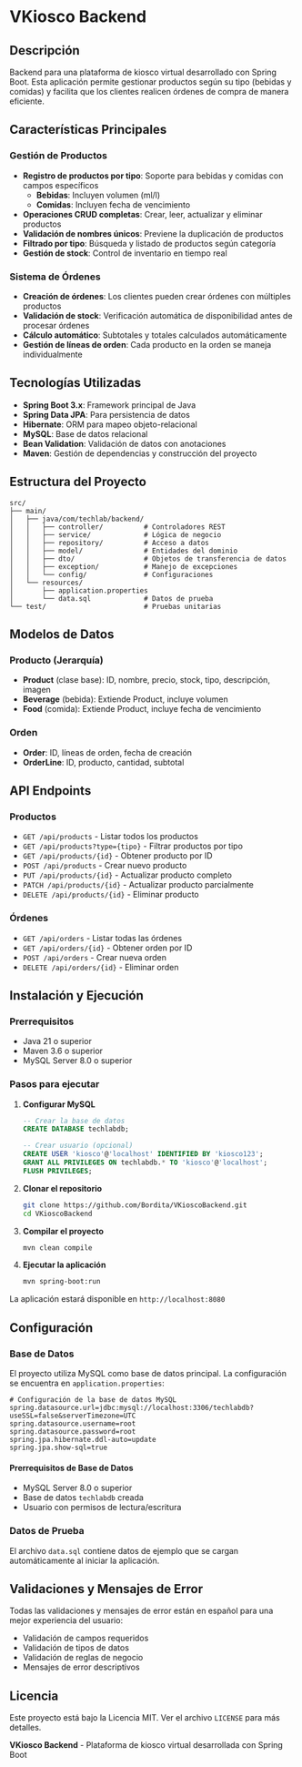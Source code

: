 # VKiosco Backend

## Descripción

Backend para una plataforma de kiosco virtual desarrollado con Spring Boot. Esta aplicación permite gestionar productos según su tipo (bebidas y comidas) y facilita que los clientes realicen órdenes de compra de manera eficiente.

## Características Principales

### Gestión de Productos
- **Registro de productos por tipo**: Soporte para bebidas y comidas con campos específicos
  - **Bebidas**: Incluyen volumen (ml/l)
  - **Comidas**: Incluyen fecha de vencimiento
- **Operaciones CRUD completas**: Crear, leer, actualizar y eliminar productos
- **Validación de nombres únicos**: Previene la duplicación de productos
- **Filtrado por tipo**: Búsqueda y listado de productos según categoría
- **Gestión de stock**: Control de inventario en tiempo real

### Sistema de Órdenes
- **Creación de órdenes**: Los clientes pueden crear órdenes con múltiples productos
- **Validación de stock**: Verificación automática de disponibilidad antes de procesar órdenes
- **Cálculo automático**: Subtotales y totales calculados automáticamente
- **Gestión de líneas de orden**: Cada producto en la orden se maneja individualmente


## Tecnologías Utilizadas

- **Spring Boot 3.x**: Framework principal de Java
- **Spring Data JPA**: Para persistencia de datos
- **Hibernate**: ORM para mapeo objeto-relacional
- **MySQL**: Base de datos relacional
- **Bean Validation**: Validación de datos con anotaciones
- **Maven**: Gestión de dependencias y construcción del proyecto

## Estructura del Proyecto

```
src/
├── main/
│   ├── java/com/techlab/backend/
│   │   ├── controller/          # Controladores REST
│   │   ├── service/             # Lógica de negocio
│   │   ├── repository/          # Acceso a datos
│   │   ├── model/               # Entidades del dominio
│   │   ├── dto/                 # Objetos de transferencia de datos
│   │   ├── exception/           # Manejo de excepciones
│   │   └── config/              # Configuraciones
│   └── resources/
│       ├── application.properties
│       └── data.sql             # Datos de prueba
└── test/                        # Pruebas unitarias
```

## Modelos de Datos

### Producto (Jerarquía)
- **Product** (clase base): ID, nombre, precio, stock, tipo, descripción, imagen
- **Beverage** (bebida): Extiende Product, incluye volumen
- **Food** (comida): Extiende Product, incluye fecha de vencimiento

### Orden
- **Order**: ID, líneas de orden, fecha de creación
- **OrderLine**: ID, producto, cantidad, subtotal

## API Endpoints

### Productos
- `GET /api/products` - Listar todos los productos
- `GET /api/products?type={tipo}` - Filtrar productos por tipo
- `GET /api/products/{id}` - Obtener producto por ID
- `POST /api/products` - Crear nuevo producto
- `PUT /api/products/{id}` - Actualizar producto completo
- `PATCH /api/products/{id}` - Actualizar producto parcialmente
- `DELETE /api/products/{id}` - Eliminar producto

### Órdenes
- `GET /api/orders` - Listar todas las órdenes
- `GET /api/orders/{id}` - Obtener orden por ID
- `POST /api/orders` - Crear nueva orden
- `DELETE /api/orders/{id}` - Eliminar orden

## Instalación y Ejecución

### Prerrequisitos
- Java 21 o superior
- Maven 3.6 o superior
- MySQL Server 8.0 o superior

### Pasos para ejecutar

1. **Configurar MySQL**
   ```sql
   -- Crear la base de datos
   CREATE DATABASE techlabdb;
   
   -- Crear usuario (opcional)
   CREATE USER 'kiosco'@'localhost' IDENTIFIED BY 'kiosco123';
   GRANT ALL PRIVILEGES ON techlabdb.* TO 'kiosco'@'localhost';
   FLUSH PRIVILEGES;
   ```

2. **Clonar el repositorio**
   ```bash
   git clone https://github.com/Bordita/VKioscoBackend.git
   cd VKioscoBackend
   ```

3. **Compilar el proyecto**
   ```bash
   mvn clean compile
   ```

4. **Ejecutar la aplicación**
   ```bash
   mvn spring-boot:run
   ```

La aplicación estará disponible en `http://localhost:8080`

## Configuración

### Base de Datos
El proyecto utiliza MySQL como base de datos principal. La configuración se encuentra en `application.properties`:

```properties
# Configuración de la base de datos MySQL
spring.datasource.url=jdbc:mysql://localhost:3306/techlabdb?useSSL=false&serverTimezone=UTC
spring.datasource.username=root
spring.datasource.password=root
spring.jpa.hibernate.ddl-auto=update
spring.jpa.show-sql=true
```

#### Prerrequisitos de Base de Datos
- MySQL Server 8.0 o superior
- Base de datos `techlabdb` creada
- Usuario con permisos de lectura/escritura

### Datos de Prueba
El archivo `data.sql` contiene datos de ejemplo que se cargan automáticamente al iniciar la aplicación.

## Validaciones y Mensajes de Error

Todas las validaciones y mensajes de error están en español para una mejor experiencia del usuario:

- Validación de campos requeridos
- Validación de tipos de datos
- Validación de reglas de negocio
- Mensajes de error descriptivos



## Licencia

Este proyecto está bajo la Licencia MIT. Ver el archivo `LICENSE` para más detalles.


**VKiosco Backend** - Plataforma de kiosco virtual desarrollada con Spring Boot